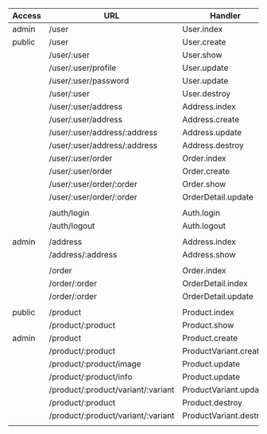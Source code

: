 |   Access  |         URL                          |     Handler                 | Method |
|-----------|--------------------------------------|-----------------------------|--------|       
| admin     | /user                                | User.index                  | GET    | done
| public    | /user                                | User.create                 | POST   | done
|           | /user/:user                          | User.show                   | GET    | done
|           | /user/:user/profile                  | User.update                 | PUT    | done
|           | /user/:user/password                 | User.update                 | PUT    | done
|           | /user/:user                          | User.destroy                | DELETE | kiv
|           | /user/:user/address                  | Address.index               | GET    | done
|           | /user/:user/address                  | Address.create              | POST   | done
|           | /user/:user/address/:address         | Address.update              | PUT    | done
|           | /user/:user/address/:address         | Address.destroy             | DELETE | kiv
|           | /user/:user/order                    | Order.index                 | GET    | done
|           | /user/:user/order                    | Order.create                | POST   | done
|           | /user/:user/order/:order             | Order.show                  | GET    | done
|           | /user/:user/order/:order             | OrderDetail.update          | PUT    | KIV
|           |                                      |                             |        |        
|           | /auth/login                          | Auth.login                  | POST   | done
|           | /auth/logout                         | Auth.logout                 | GET    | kiv
|           |                                      |                             |        |
| admin     | /address                             | Address.index               | GET    | done
|           | /address/:address                    | Address.show                | GET    | done
|           |                                      |                             |        |
|           | /order                               | Order.index                 | GET    | done
|           | /order/:order                        | OrderDetail.index           | GET    | done
|           | /order/:order                        | OrderDetail.update          | PUT    | kiv
|           |                                      |                             |        | 
| public    | /product                             | Product.index               | GET    | done
|           | /product/:product                    | Product.show                | GET    | done
| admin     | /product                             | Product.create              | POST   | done
|           | /product/:product                    | ProductVariant.create       | POST   | done
|           | /product/:product/image              | Product.update              | PUT    | kiv
|           | /product/:product/info               | Product.update              | PUT    | kiv
|           | /product/:product/variant/:variant   | ProductVariant.update       | PUT    | kiv
|           | /product/:product                    | Product.destroy             | DELETE | kiv
|           | /product/:product/variant/:variant   | ProductVariant.destroy      | DELETE | kiv
|           |                                      |                             |        |